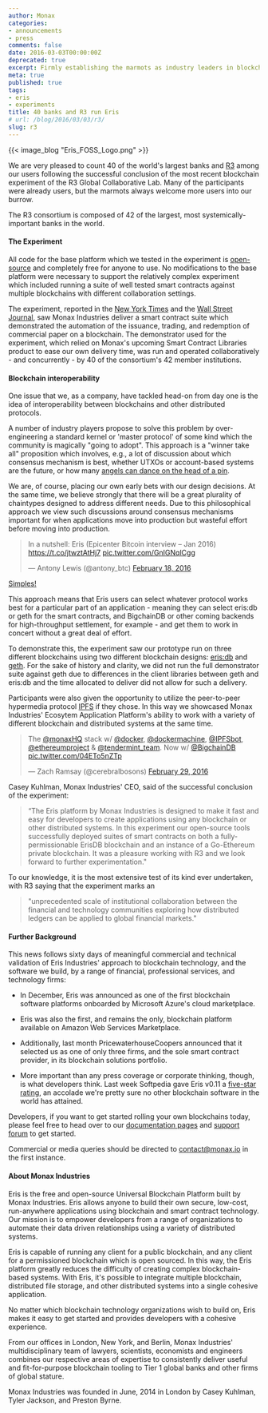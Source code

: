 ```yaml
---
author: Monax
categories:
- announcements
- press
comments: false
date: 2016-03-03T00:00:00Z
deprecated: true
excerpt: Firmly establishing the marmots as industry leaders in blockchain tooling.
meta: true
published: true
tags:
- eris
- experiments
title: 40 banks and R3 run Eris
# url: /blog/2016/03/03/r3/
slug: r3
---
```




{{< image_blog "Eris_FOSS_Logo.png" >}}

We are very pleased to count 40 of the world's largest banks and [R3](http://r3cev.com/) among our users following the successful conclusion of the most recent blockchain experiment of the R3 Global Collaborative Lab. Many of the participants were already users, but the marmots always welcome more users into our burrow.

The R3 consortium is composed of 42 of the largest, most systemically-important banks in the world.

#### The Experiment

All code for the base platform which we tested in the experiment is [open-source](https://github.com/monax/) and completely free for anyone to use. No modifications to the base platform were necessary to support the relatively complex experiment which included running a suite of well tested smart contracts against multiple blockchains with different collaboration settings.

The experiment, reported in the [New York Times](http://www.nytimes.com/reuters/2016/03/02/business/02reuters-banking-blockchain-bonds.html?partner=IFTTT) and the [Wall Street Journal](http://blogs.wsj.com/cio/2016/03/02/key-blockchain-vendors-cloud-providers-square-off-in-major-test/), saw Monax Industries deliver a smart contract suite which demonstrated the automation of the issuance, trading, and redemption of commercial paper on a blockchain. The demonstrator used for the experiment, which relied on Monax's upcoming Smart Contract Libraries product to ease our own delivery time, was run and operated collaboratively - and concurrently - by 40 of the consortium's 42 member institutions.

#### Blockchain interoperability

One issue that we, as a company, have tackled head-on from day one is the idea of interoperability between blockchains and other distributed protocols.

A number of industry players propose to solve this problem by over-engineering a standard kernel or 'master protocol' of some kind which the community is magically "going to adopt". This approach is a "winner take all" proposition which involves, e.g., a lot of discussion about which consensus mechanism is best, whether UTXOs or account-based systems are the future, or how many [angels can dance on the head of a pin](https://en.wikipedia.org/wiki/How_many_angels_can_dance_on_the_head_of_a_pin%3F).

We are, of course, placing our own early bets with our design decisions. At the same time, we believe strongly that there will be a great plurality of chaintypes designed to address different needs. Due to this philosophical approach we view such discussions around consensus mechanisms important for when applications move into production but wasteful effort before moving into production.

<blockquote class="twitter-tweet" data-lang="en"><p lang="en" dir="ltr">In a nutshell: Eris (Epicenter Bitcoin interview – Jan 2016) <a href="https://t.co/jtwztAtHj7">https://t.co/jtwztAtHj7</a> <a href="https://t.co/GnIGNqlCgg">pic.twitter.com/GnIGNqlCgg</a></p>&mdash; Antony Lewis (@antony_btc) <a href="https://twitter.com/antony_btc/status/700307599137177602">February 18, 2016</a></blockquote>
<script async src="//platform.twitter.com/widgets.js" charset="utf-8"></script>

[Simples!](https://www.youtube.com/watch?v=t0AKC3wZdw4)

This approach means that Eris users can select whatever protocol works best for a particular part of an application - meaning they can select eris:db or geth for the smart contracts, and BigchainDB or other coming backends for high-throughput settlement, for example - and get them to work in concert without a great deal of effort.

To demonstrate this, the experiment saw our prototype run on three different blockchains using two different blockchain designs: [eris:db](/platform/db/) and [geth](https://github.com/ethereum/go-ethereum/wiki/geth). For the sake of history and clarity, we did not run the full demonstrator suite against geth due to differences in the client libraries between geth and eris:db and the time allocated to deliver did not allow for such a delivery.

Participants were also given the opportunity to utilize the peer-to-peer hypermedia protocol [IPFS](https://ipfs.io/) if they chose. In this way we showcased Monax Industries' Ecosytem Application Platform's ability to work with a variety of different blockchain and distributed systems at the same time.

<blockquote class="twitter-tweet" data-lang="en"><p lang="en" dir="ltr">The <a href="https://twitter.com/monaxHQ">@monaxHQ</a> stack w/ <a href="https://twitter.com/docker">@docker</a>, <a href="https://twitter.com/dockermachine">@dockermachine</a>, <a href="https://twitter.com/IPFSbot">@IPFSbot</a>, <a href="https://twitter.com/ethereumproject">@ethereumproject</a> &amp; <a href="https://twitter.com/tendermint_team">@tendermint_team</a>. Now w/ <a href="https://twitter.com/BigchainDB">@BigchainDB</a> <a href="https://t.co/04ETo5nZTp">pic.twitter.com/04ETo5nZTp</a></p>&mdash; Zach Ramsay (@cerebralbosons) <a href="https://twitter.com/cerebralbosons/status/704329255203663872">February 29, 2016</a></blockquote>
<script async src="//platform.twitter.com/widgets.js" charset="utf-8"></script>

Casey Kuhlman, Monax Industries' CEO, said of the successful conclusion of the experiment:

> “The Eris platform by Monax Industries is designed to make it fast and easy for developers to create applications using any blockchain or other distributed systems. In this experiment our open-source tools successfully deployed suites of smart contracts on both a fully-permissionable ErisDB blockchain and an instance of a Go-Ethereum private blockchain. It was a pleasure working with R3 and we look forward to further experimentation."

To our knowledge, it is the most extensive test of its kind ever undertaken, with R3 saying that the experiment marks an

> "unprecedented scale of institutional collaboration between the financial and technology communities exploring how distributed ledgers can be applied to global financial markets."

#### Further Background

This news follows sixty days of meaningful commercial and technical validation of Eris Industries' approach to blockchain technology, and the software we build, by a range of financial, professional services, and technology firms:

* In December, Eris was announced as one of the first blockchain software platforms onboarded by Microsoft Azure's cloud marketplace.

* Eris was also the first, and remains the only, blockchain platform available on Amazon Web Services Marketplace.

* Additionally, last month PricewaterhouseCoopers announced that it selected us as one of only three firms, and the sole smart contract provider, in its blockchain solutions portfolio.

* More important than any press coverage or corporate thinking, though, is what developers think. Last week Softpedia gave Eris v0.11 a [five-star rating](http://www.softpedia.com/get/Programming/Other-Programming-Files/Eris.shtml), an accolade we're pretty sure no other blockchain software in the world has attained.

Developers, if you want to get started rolling your own blockchains today, please feel free to head over to our [documentation pages](https://github.com/monax/) and [support forum](https://support.monax.io) to get started.

Commercial or media queries should be directed to contact@monax.io in the first instance.

#### About Monax Industries

Eris is the free and open-source Universal Blockchain Platform built by Monax Industries. Eris allows anyone to build their own secure, low-cost, run-anywhere applications using blockchain and smart contract technology. Our mission is to empower developers from a range of organizations to automate their data driven relationships using a variety of distributed systems.

Eris is capable of running any client for a public blockchain, and any client for a permissioned blockchain which is open sourced. In this way, the Eris platform greatly reduces the difficulty of creating complex blockchain-based systems. With Eris, it's possible to integrate multiple blockchain, distributed file storage, and other distributed systems into a single cohesive application.

No matter which blockchain technology organizations wish to build on, Eris makes it easy to get started and provides developers with a cohesive experience.

From our offices in London, New York, and Berlin, Monax Industries' multidisciplinary team of lawyers, scientists, economists and engineers combines our respective areas of expertise to consistently deliver useful and fit-for-purpose blockchain tooling to Tier 1 global banks and other firms of global stature.

Monax Industries was founded in June, 2014 in London by Casey Kuhlman, Tyler Jackson, and Preston Byrne.
